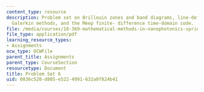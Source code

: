 ```yaml
---
content_type: resource
description: Problem set on Brillouin zones and band diagrams, line-defect modes,
  Galerkin methods, and the Meep finite- difference time-domain code.
file: /media/courses/18-369-mathematical-methods-in-nanophotonics-spring-2008/0836c520d805e5224991632a0f824b41_pset6.pdf
file_type: application/pdf
learning_resource_types:
- Assignments
ocw_type: OCWFile
parent_title: Assignments
parent_type: CourseSection
resourcetype: Document
title: Problem Set 6
uid: 0836c520-d805-e522-4991-632a0f824b41
---
```

